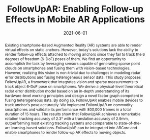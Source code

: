---
# Documentation: https://sourcethemes.com/academic/docs/managing-content/

title: 'FollowUpAR: Enabling Follow-up Effects in Mobile AR Applications'
subtitle: ''
summary: ''
authors:
- Jingao Xu
- Guoxuan Chi
- Zheng Yang
- Danyang Li
- Qian Zhang
- Qiang Ma
- Xin Miao
tags: []
categories: []
date: '2021-06-01'
lastmod: 2021-05-24T13:10:51+08:00
featured: false
draft: false
url_pdf: "papers/mobisys21_followupar.pdf"
# url_slides: "papers/mobisys21_followupar.pdf"
doi: "https://dl.acm.org/doi/10.1145/3458864.3467675"

# Featured image
# To use, add an image named `featured.jpg/png` to your page's folder.
# Focal points: Smart, Center, TopLeft, Top, TopRight, Left, Right, BottomLeft, Bottom, BottomRight.
image:
  caption: ''
  focal_point: ''
  preview_only: false

# Projects (optional).
#   Associate this post with one or more of your projects.
#   Simply enter your project's folder or file name without extension.
#   E.g. `projects = ["internal-project"]` references `content/project/deep-learning/index.md`.
#   Otherwise, set `projects = []`.
projects: ["Localization", "SLAM"]
publishDate: '2021-05-24T05:10:51.764949Z'
publication_types:
- '1'
abstract: "Existing smartphone-based Augmented Reality (AR) systems are able to render virtual effects on static anchors. However, today's solutions lack the ability to render follow-up effects attached to moving anchors since they fail to track the 6 degrees of freedom (6-DoF) poses of them. We find an opportunity to accomplish the task by leveraging sensors capable of generating sparse point clouds on smartphones and fusing them with vision-based technologies. However, realizing this vision is non-trivial due to challenges in modeling radar error distributions and fusing heterogeneous sensor data. This study proposes FollowUpAR, a framework that integrates vision and sparse measurements to track object 6-DoF pose on smartphones. We derive a physical-level theoretical radar error distribution model based on an in-depth understanding of its hardware-level working principles and design a novel factor graph competent in fusing heterogeneous data. By doing so, FollowUpAR enables mobile devices to track anchor's pose accurately. We implement FollowUpAR on commodity smartphones and validate its performance with 800,000 frames in a total duration of 15 hours. The results show that FollowUpAR achieves a remarkable rotation tracking accuracy of 2.3° with a translation accuracy of 2.9mm, outperforming most existing tracking systems and comparable to state-of-the-art learning-based solutions. FollowUpAR can be integrated into ARCore and enable smartphones to render follow-up AR effects to moving objects. "
publication: '*Proceedings of the ACM MobiSys*'
---